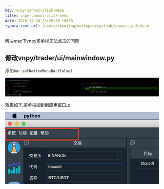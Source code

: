 ```yaml
---
key: vnpy-cannot-click-menu
title: vnpy-cannot-click-menu
date: 2020-12-24 23:29:20 +0800
typora-root-url: /Users/chenjing/workspace/github/gnuser.github.io
---
```

解决mac下vnpy菜单栏无法点击的问题
<!--more-->

## 修改vnpy/trader/ui/mainwindow.py

添加`bar.setNativeMenuBar(False)`

![image-20201224234706150](/../../../../../../../media/2020-12-24-vnpy-cannot-click-menu/image-20201224234706150.png)



效果如下,菜单栏回到到应用窗口上

![image-20201224234742417](/../../../../../../../media/2020-12-24-vnpy-cannot-click-menu/image-20201224234742417.png)